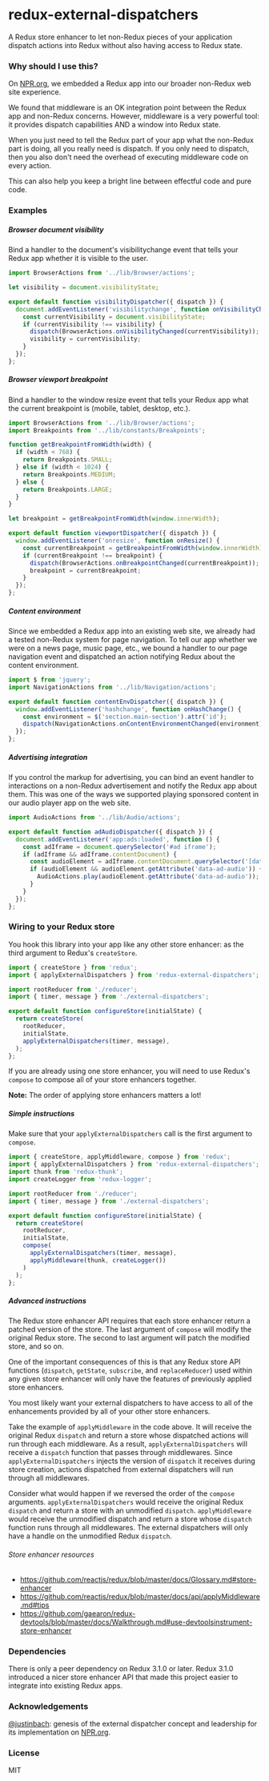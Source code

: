 # redux-external-dispatchers

A Redux store enhancer to let non-Redux pieces of your application dispatch actions into Redux without also having access to Redux state.

### Why should I use this?

On [NPR.org](http://www.npr.org), we embedded a Redux app into our broader non-Redux web site experience.

We found that middleware is an OK integration point between the Redux app and non-Redux concerns. However, middleware is a very powerful tool: it provides dispatch capabilities AND a window into Redux state.

When you just need to tell the Redux part of your app what the non-Redux part is doing, all you really need is dispatch. If you only need to dispatch, then you also don't need the overhead of executing middleware code on every action.

This can also help you keep a bright line between effectful code and pure code.

### Examples

##### Browser document visibility
Bind a handler to the document's visibilitychange event that tells your Redux app whether it is visible to the user.

```javascript
import BrowserActions from '../lib/Browser/actions';

let visibility = document.visibilityState;

export default function visibilityDispatcher({ dispatch }) {
  document.addEventListener('visibilitychange', function onVisibilityChange() {
    const currentVisibility = document.visibilityState;
    if (currentVisibility !== visibility) {
      dispatch(BrowserActions.onVisibilityChanged(currentVisibility));
      visibility = currentVisibility;
    }
  });
};
```

##### Browser viewport breakpoint
Bind a handler to the window resize event that tells your Redux app what the current breakpoint is (mobile, tablet, desktop, etc.).

```javascript
import BrowserActions from '../lib/Browser/actions';
import Breakpoints from '../lib/constants/Breakpoints';

function getBreakpointFromWidth(width) {
  if (width < 768) {
    return Breakpoints.SMALL;
  } else if (width < 1024) {
    return Breakpoints.MEDIUM;
  } else {
    return Breakpoints.LARGE;
  }
}

let breakpoint = getBreakpointFromWidth(window.innerWidth);

export default function viewportDispatcher({ dispatch }) {
  window.addEventListener('onresize', function onResize() {
    const currentBreakpoint = getBreakpointFromWidth(window.innerWidth);
    if (currentBreakpoint !== breakpoint) {
      dispatch(BrowserActions.onBreakpointChanged(currentBreakpoint));
      breakpoint = currentBreakpoint;
    }
  });
};
```

##### Content environment
Since we embedded a Redux app into an existing web site, we already had a tested non-Redux system for page navigation. To tell our app whether we were on a news page, music page, etc., we bound a handler to our page navigation event and dispatched an action notifying Redux about the content environment.

```javascript
import $ from 'jquery';
import NavigationActions from '../lib/Navigation/actions';

export default function contentEnvDispatcher({ dispatch }) {
  window.addEventListener('hashchange', function onHashChange() {
    const environment = $('section.main-section').attr('id');
    dispatch(NavigationActions.onContentEnvironmentChanged(environment));
  });
};
```

##### Advertising integration
If you control the markup for advertising, you can bind an event handler to interactions on a non-Redux advertisement and notify the Redux app about them. This was one of the ways we supported playing sponsored content in our audio player app on the web site.

```javascript
import AudioActions from '../lib/Audio/actions';

export default function adAudioDispatcher({ dispatch }) {
  document.addEventListener('app:ads:loaded', function () {
    const adIframe = document.querySelector('#ad iframe');
    if (adIframe && adIframe.contentDocument) {
      const audioElement = adIframe.contentDocument.querySelector('[data-ad-audio]');
      if (audioElement && audioElement.getAttribute('data-ad-audio')) {
        AudioActions.play(audioElement.getAttribute('data-ad-audio'));
      } 
    }
  });
};
```

### Wiring to your Redux store

You hook this library into your app like any other store enhancer: as the third argument to Redux's `createStore`.
```javascript
import { createStore } from 'redux';
import { applyExternalDispatchers } from 'redux-external-dispatchers';

import rootReducer from './reducer';
import { timer, message } from './external-dispatchers';

export default function configureStore(initialState) {
  return createStore(
    rootReducer,
    initialState,
    applyExternalDispatchers(timer, message),
  );
};
```

If you are already using one store enhancer, you will need to use Redux's `compose` to compose all of your store enhancers together.

**Note:** The order of applying store enhancers matters a lot!

##### Simple instructions
Make sure that your `applyExternalDispatchers` call is the first argument to `compose`.

```javascript
import { createStore, applyMiddleware, compose } from 'redux';
import { applyExternalDispatchers } from 'redux-external-dispatchers';
import thunk from 'redux-thunk';
import createLogger from 'redux-logger';

import rootReducer from './reducer';
import { timer, message } from './external-dispatchers';

export default function configureStore(initialState) {
  return createStore(
    rootReducer,
    initialState,
    compose(
      applyExternalDispatchers(timer, message),
      applyMiddleware(thunk, createLogger())
    )
  );
};
```

##### Advanced instructions
The Redux store enhancer API requires that each store enhancer return a patched version of the store. The last argument of `compose` will modify the original Redux store. The second to last argument will patch the modified store, and so on.

One of the important consequences of this is that any Redux store API functions (`dispatch`, `getState`, `subscribe`, and `replaceReducer`) used within any given store enhancer will only have the features of previously applied store enhancers.

You most likely want your external dispatchers to have access to all of the enhancements provided by all of your other store enhancers.

Take the example of `applyMiddleware` in the code above. It will receive the original Redux `dispatch` and return a store whose dispatched actions will run through each middleware. As a result, `applyExternalDispatchers` will receive a `dispatch` function that passes through middlewares. Since `applyExternalDispatchers` injects the version of `dispatch` it receives during store creation, actions dispatched from external dispatchers will run through all middlewares.

Consider what would happen if we reversed the order of the `compose` arguments. `applyExternalDispatchers` would receive the original Redux `dispatch` and return a store with an unmodified `dispatch`. `applyMiddleware` would receive the unmodified dispatch and return a store whose `dispatch` function runs through all middlewares. The external dispatchers will only have a handle on the unmodified Redux `dispatch`.

###### Store enhancer resources
- https://github.com/reactjs/redux/blob/master/docs/Glossary.md#store-enhancer
- https://github.com/reactjs/redux/blob/master/docs/api/applyMiddleware.md#tips
- https://github.com/gaearon/redux-devtools/blob/master/docs/Walkthrough.md#use-devtoolsinstrument-store-enhancer

### Dependencies
There is only a peer dependency on Redux 3.1.0 or later. Redux 3.1.0 introduced a nicer store enhancer API that made this project easier to integrate into existing Redux apps.

### Acknowledgements
[@justinbach](https://github.com/justinbach): genesis of the external dispatcher concept and leadership for its implementation on [NPR.org](http://www.npr.org).

### License
MIT
